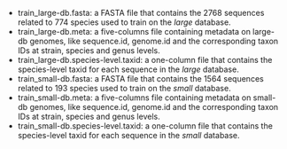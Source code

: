 
* train_large-db.fasta: a FASTA file that contains the 2768 sequences related to 774 species used to train on the _large_ database.
* train_large-db.meta: a five-columns file containing metadata on large-db genomes, like sequence.id, genome.id and the corresponding taxon IDs at strain, species and genus levels.
* train_large-db.species-level.taxid: a one-column file that contains the species-level taxid for each sequence in the _large_ database.
* train_small-db.fasta: a FASTA file that contains the 1564 sequences related to 193 species used to train on the _small_ database.
* train_small-db.meta: a five-columns file containing metadata on small-db genomes, like sequence.id, genome.id and the corresponding taxon IDs at strain, species and genus levels.
* train_small-db.species-level.taxid: a one-column file that contains the species-level taxid for each sequence in the _small_ database.
